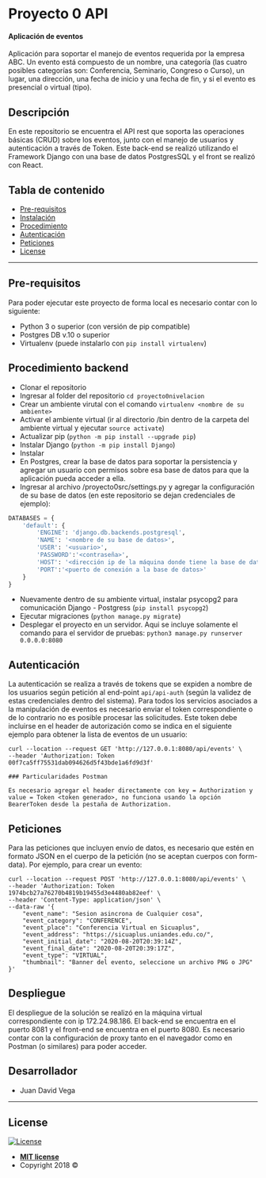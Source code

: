 # Proyecto 0 API
#### Aplicación de eventos

Aplicación para soportar el manejo de eventos requerida por la empresa ABC. Un evento está compuesto de un nombre, una categoría (las cuatro posibles categorías son: Conferencia, Seminario, Congreso o Curso), un lugar, una dirección, una fecha de inicio y una fecha de fin, y si el evento es presencial o virtual (tipo).

## Descripción

En este repositorio se encuentra el API rest que soporta las operaciones básicas (CRUD) sobre los eventos, junto con el manejo de usuarios y autenticación a través de Token. Este back-end se realizó utilizando el Framework Django con una base de datos PostgresSQL y el front se realizó con React.

## Tabla de contenido

- [Pre-requisitos](#pre-requisitos)
- [Instalación](#instalación)
- [Procedimiento](#procedimiento)
- [Autenticación](#autenticación)
- [Peticiones](#peticiones)
- [License](#license)

---

## Pre-requisitos

Para poder ejecutar este proyecto de forma local es necesario contar con lo siguiente:

- Python 3 o superior (con versión de pip compatible)
- Postgres DB v.10 o superior
- Virtualenv (puede instalarlo con `pip install virtualenv`)

## Procedimiento backend

- Clonar el repositorio
- Ingresar al folder del repositorio `cd proyecto0nivelacion`
- Crear un ambiente virutal con el comando `virtualenv <nombre de su ambiente>`
- Activar el ambiente virtual (ir al directorio /bin dentro de la carpeta del ambiente virtual y ejecutar `source activate`)
- Actualizar pip (`python -m pip install --upgrade pip`)
- Instalar Django (`python -m pip install Django`)
- Instalar 
- En Postgres, crear la base de datos para soportar la persistencia y agregar un usuario con permisos sobre esa base de datos para que la aplicación pueda acceder a ella.
- Ingresar al archivo /proyecto0src/settings.py y agregar la configuración de su base de datos (en este repositorio se dejan credenciales de ejemplo):
```py
DATABASES = {
    'default': {
        'ENGINE': 'django.db.backends.postgresql',
        'NAME': '<nombre de su base de datos>',
        'USER': '<usuario>',
        'PASSWORD':'<contraseña>',
        'HOST': '<dirección ip de la máquina donde tiene la base de datos>',
        'PORT':'<puerto de conexión a la base de datos>'
    }
}
```
- Nuevamente dentro de su ambiente virtual, instalar psycopg2 para comunicación Django - Postgress (`pip install psycopg2`)
- Ejecutar migraciones (`python manage.py migrate`)
- Desplegar el proyecto en un servidor. Aqui se incluye solamente el comando para el servidor de pruebas: `python3 manage.py runserver 0.0.0.0:8080`

## Autenticación

La autenticación se realiza a través de tokens que se expiden a nombre de los usuarios según petición al end-point `api/api-auth` (según la validez de estas credenciales dentro del sistema). Para todos los servicios asociados a la manipulación de eventos es necesario enviar el token correspondiente o de lo contrario no es posible procesar las solicitudes. Este token debe incluirse en el header de autorización como se indica en el siguiente ejemplo para obtener la lista de eventos de un usuario:

```
curl --location --request GET 'http://127.0.0.1:8080/api/events' \
--header 'Authorization: Token 00f7ca5ff75531dab094626d5f43bde1a6fd9d3f'

### Particularidades Postman

Es necesario agregar el header directamente con key = Authorization y value = Token <token generado>, no funciona usando la opción BearerToken desde la pestaña de Authorization.

```
## Peticiones

Para las peticiones que incluyen envío de datos, es necesario que estén en formato JSON en el cuerpo de la petición (no se aceptan cuerpos con form-data). Por ejemplo, para crear un evento:

```
curl --location --request POST 'http://127.0.0.1:8080/api/events' \
--header 'Authorization: Token 1974bcb27a76270b4819b19455d3e4480ab82eef' \
--header 'Content-Type: application/json' \
--data-raw '{
    "event_name": "Sesion asincrona de Cualquier cosa", 
    "event_category": "CONFERENCE", 
    "event_place": "Conferencia Virtual en Sicuaplus", 
    "event_address": "https://sicuaplus.uniandes.edu.co/", 
    "event_initial_date": "2020-08-20T20:39:14Z", 
    "event_final_date": "2020-08-20T20:39:17Z", 
    "event_type": "VIRTUAL", 
    "thumbnail": "Banner del evento, seleccione un archivo PNG o JPG"    
}'
```
## Despliegue

El despliegue de la solución se realizó en la máquina virtual correspondiente con ip 172.24.98.186. El back-end se encuentra en el puerto 8081 y el front-end se encuentra en el puerto 8080. Es necesario contar con la configuración de proxy tanto en el navegador como en Postman (o similares) para poder acceder.

## Desarrollador

- Juan David Vega
 
---

## License

[![License](http://img.shields.io/:license-mit-blue.svg?style=flat-square)](http://badges.mit-license.org)

- **[MIT license](http://opensource.org/licenses/mit-license.php)**
- Copyright 2018 © 
